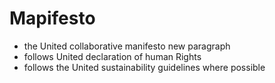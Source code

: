 # Mapifesto

* the United collaborative manifesto new paragraph
* follows United declaration of human Rights
* follows the United sustainability guidelines where possible
